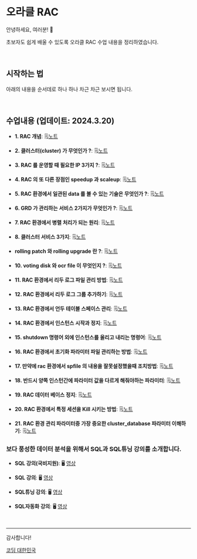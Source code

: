 # 오라클 RAC 

안녕하세요, 여러분! 🌟

초보자도 쉽게 배울 수 있도록 오라클 RAC 수업 내용을 정리하였습니다.


&nbsp;

## 시작하는 법

아래의 내용을 순서데로 하나 하나 차근 차근 보시면 됩니다.


&nbsp;

## 수업내용 (업데이트: 2024.3.20)


- **1. RAC 개념**: 🗒️[노트](https://github.com/oracleyu01/rac_class/blob/main/%EC%98%88%EC%A0%9C1.%20RAC%20%EA%B0%9C%EB%85%90.txt)
  &nbsp;
  
- **2. 클러스터(cluster) 가 무엇인가 ?**: 🗒️[노트](https://github.com/oracleyu01/rac_class/blob/main/%EC%98%88%EC%A0%9C2.%20%ED%81%B4%EB%9F%AC%EC%8A%A4%ED%84%B0(cluster)%20%EA%B0%80%20%EB%AC%B4%EC%97%87%EC%9D%B8%EA%B0%80.txt)
  
- **3. RAC 를 운영할 때 필요한 IP 3가지 ?**: 🗒️[노트](https://github.com/oracleyu01/rac_class/blob/main/%EC%98%88%EC%A0%9C3.%20RAC%20%EB%A5%BC%20%EC%9A%B4%EC%98%81%ED%95%A0%20%EB%95%8C%20%ED%95%84%EC%9A%94%ED%95%9C%20IP%203%EA%B0%80%EC%A7%80.txt)
  
- **4. RAC 의 또 다른 장점인 speedup 과 scaleup**: 🗒️[노트](https://github.com/oracleyu01/rac_class/blob/main/%EC%98%88%EC%A0%9C4.%20RAC%20%EC%9D%98%20%EB%98%90%20%EB%8B%A4%EB%A5%B8%20%EC%9E%A5%EC%A0%90%EC%9D%B8%20speedup%20%EA%B3%BC%20scaleup.txt)
  
- **5. RAC 환경에서 일관된 data 를 볼 수 있는 기술은 무엇인가 ?**: 🗒️[노트](https://github.com/oracleyu01/rac_class/blob/main/%EC%98%88%EC%A0%9C5.%20RAC%20%ED%99%98%EA%B2%BD%EC%97%90%EC%84%9C%20%EC%9D%BC%EA%B4%80%EB%90%9C%20data%20%EB%A5%BC%20%EB%B3%BC%20%EC%88%98%20%EC%9E%88%EB%8A%94%20%EA%B8%B0%EC%88%A0%EC%9D%80%20%EB%AC%B4%EC%97%87%EC%9D%B8%EA%B0%80.txt)
  
- **6. GRD 가 관리하는 서비스 2가지가 무엇인가 ?**: 🗒️[노트](https://github.com/oracleyu01/rac_class/blob/main/%EC%98%88%EC%A0%9C6.%20%20GRD%20%EA%B0%80%20%EA%B4%80%EB%A6%AC%ED%95%98%EB%8A%94%20%EC%84%9C%EB%B9%84%EC%8A%A4%202%EA%B0%80%EC%A7%80%EA%B0%80%20%EB%AC%B4%EC%97%87%EC%9D%B8%EA%B0%80.txt)
  
- **7. RAC 환경에서 병렬 처리가 되는 원리**: 🗒️[노트](https://github.com/oracleyu01/rac_class/blob/main/%EC%98%88%EC%A0%9C7.%20%20RAC%20%ED%99%98%EA%B2%BD%EC%97%90%EC%84%9C%20%EB%B3%91%EB%A0%AC%20%EC%B2%98%EB%A6%AC%EA%B0%80%20%EB%90%98%EB%8A%94%20%EC%9B%90%EB%A6%AC.txt)
  
- **8. 클러스터 서비스 3가지**: 🗒️[노트](https://github.com/oracleyu01/rac_class/blob/main/%EC%98%88%EC%A0%9C8.%20%20%ED%81%B4%EB%9F%AC%EC%8A%A4%ED%84%B0%20%EC%84%9C%EB%B9%84%EC%8A%A4%203%EA%B0%80%EC%A7%80.txt)
  
- **rolling patch 와 rolling  upgrade 란 ?**: 🗒️[노트](https://github.com/oracleyu01/rac_class/blob/main/%EC%98%88%EC%A0%9C9.%20rolling%20patch%20%EC%99%80%20rolling%20%20upgrade%20%EB%9E%80.txt)
  
- **10. voting  disk 와 ocr file 이 무엇인지 ?**: 🗒️[노트](https://github.com/oracleyu01/rac_class/blob/main/%EC%98%88%EC%A0%9C10.%20%20voting%20%20disk%20%EC%99%80%20ocr%20file%20%EC%9D%B4%20%EB%AC%B4%EC%97%87%EC%9D%B8%EC%A7%80.txt)
  
- **11.  RAC 환경에서 리두 로그 파일 관리 방법**: 🗒️[노트](https://github.com/oracleyu01/rac_class/blob/main/%EC%98%88%EC%A0%9C11.%20%20RAC%20%ED%99%98%EA%B2%BD%EC%97%90%EC%84%9C%20%EB%A6%AC%EB%91%90%20%EB%A1%9C%EA%B7%B8%20%ED%8C%8C%EC%9D%BC%20%EA%B4%80%EB%A6%AC%20%EB%B0%A9%EB%B2%95.txt)
  
- **12. RAC 환경에서 리두 로그 그룹 추가하기**: 🗒️[노트](https://github.com/oracleyu01/rac_class/blob/main/%EC%98%88%EC%A0%9C12.%20RAC%20%ED%99%98%EA%B2%BD%EC%97%90%EC%84%9C%20%EB%A6%AC%EB%91%90%20%EB%A1%9C%EA%B7%B8%20%EA%B7%B8%EB%A3%B9%20%EC%B6%94%EA%B0%80%ED%95%98%EA%B8%B0.txt)
  
- **13. RAC 환경에서 언두 테이블 스페이스 관리**: 🗒️[노트](https://github.com/oracleyu01/rac_class/blob/main/%EC%98%88%EC%A0%9C13.%20%20RAC%20%ED%99%98%EA%B2%BD%EC%97%90%EC%84%9C%20%EC%96%B8%EB%91%90%20%ED%85%8C%EC%9D%B4%EB%B8%94%20%EC%8A%A4%ED%8E%98%EC%9D%B4%EC%8A%A4%20%EA%B4%80%EB%A6%AC.txt)
  
- **14. RAC 환경에서 인스턴스 시작과 정지**: 🗒️[노트](https://github.com/oracleyu01/rac_class/blob/main/%EC%98%88%EC%A0%9C14.%20%20RAC%20%ED%99%98%EA%B2%BD%EC%97%90%EC%84%9C%20%EC%9D%B8%EC%8A%A4%ED%84%B4%EC%8A%A4%20%EC%8B%9C%EC%9E%91%EA%B3%BC%20%EC%A0%95%EC%A7%80.txt)
  
- **15. shutdown 명령어 외에 인스턴스를 올리고 내리는 명령어**: 🗒️[노트](https://github.com/oracleyu01/rac_class/blob/main/%EC%98%88%EC%A0%9C15.%20%20shutdown%20%EB%AA%85%EB%A0%B9%EC%96%B4%20%EC%99%B8%EC%97%90%20%EC%9D%B8%EC%8A%A4%ED%84%B4%EC%8A%A4%EB%A5%BC%20%EC%98%AC%EB%A6%AC%EA%B3%A0%20%EB%82%B4%EB%A6%AC%EB%8A%94%20%EB%AA%85%EB%A0%B9%EC%96%B4.txt)
  
- **16. RAC 환경에서 초기화 파라미터 파일 관리하는 방법**: 🗒️[노트](https://github.com/oracleyu01/rac_class/blob/main/%EC%98%88%EC%A0%9C16.%20%20RAC%20%ED%99%98%EA%B2%BD%EC%97%90%EC%84%9C%20%EC%B4%88%EA%B8%B0%ED%99%94%20%ED%8C%8C%EB%9D%BC%EB%AF%B8%ED%84%B0%20%ED%8C%8C%EC%9D%BC%20%EA%B4%80%EB%A6%AC%ED%95%98%EB%8A%94%20%EB%B0%A9%EB%B2%95.txt)
  
- **17. 만약에 rac 환경에서 spfile 의 내용을 잘못설정했을때 조치방법**: 🗒️[노트](https://github.com/oracleyu01/rac_class/blob/main/%EC%98%88%EC%A0%9C17.%20%EB%A7%8C%EC%95%BD%EC%97%90%20rac%20%ED%99%98%EA%B2%BD%EC%97%90%EC%84%9C%20spfile%20%EC%9D%98%20%EB%82%B4%EC%9A%A9%EC%9D%84%20%EC%9E%98%EB%AA%BB%EC%84%A4%EC%A0%95%ED%96%88%EC%9D%84%EB%95%8C%20%EC%A1%B0%EC%B9%98%EB%B0%A9%EB%B2%95.txt)
  
- **18. 반드시 양쪽 인스턴간에 파라미터 값을 다르게 해줘야하는 파라미터**: 🗒️[노트](https://github.com/oracleyu01/rac_class/blob/main/%EC%98%88%EC%A0%9C18.%20%20%EB%B0%98%EB%93%9C%EC%8B%9C%20%EC%96%91%EC%AA%BD%20%EC%9D%B8%EC%8A%A4%ED%84%B4%EA%B0%84%EC%97%90%20%ED%8C%8C%EB%9D%BC%EB%AF%B8%ED%84%B0%20%EA%B0%92%EC%9D%84%20%EB%8B%A4%EB%A5%B4%EA%B2%8C%20%ED%95%B4%EC%A4%98%EC%95%BC%ED%95%98%EB%8A%94%20%ED%8C%8C%EB%9D%BC%EB%AF%B8%ED%84%B0.txt)
  
- **19. RAC 데이터 베이스 정지**: 🗒️[노트](https://github.com/oracleyu01/rac_class/blob/main/%EC%98%88%EC%A0%9C19.%20%20RAC%20%EB%8D%B0%EC%9D%B4%ED%84%B0%20%EB%B2%A0%EC%9D%B4%EC%8A%A4%20%EC%A0%95%EC%A7%80.txt)
  
- **20. RAC 환경에서 특정 세션을 Kill 시키는 방법**: 🗒️[노트](https://github.com/oracleyu01/rac_class/blob/main/%EC%98%88%EC%A0%9C20.%20%20RAC%20%ED%99%98%EA%B2%BD%EC%97%90%EC%84%9C%20%ED%8A%B9%EC%A0%95%20%EC%84%B8%EC%85%98%EC%9D%84%20Kill%20%EC%8B%9C%ED%82%A4%EB%8A%94%20%EB%B0%A9%EB%B2%95.txt)
  
- **21. RAC 환경 관리 파라미터중 가장 중요한 cluster_database 파라미터 이해하기**: 🗒️[노트](https://github.com/oracleyu01/rac_class/blob/main/%EC%98%88%EC%A0%9C21.%20%20RAC%20%ED%99%98%EA%B2%BD%20%EA%B4%80%EB%A6%AC%20%ED%8C%8C%EB%9D%BC%EB%AF%B8%ED%84%B0%EC%A4%91%20%EA%B0%80%EC%9E%A5%20%EC%A4%91%EC%9A%94%ED%95%9C%20cluster_database%20%ED%8C%8C%EB%9D%BC%EB%AF%B8%ED%84%B0%20%EC%9D%B4%ED%95%B4%ED%95%98%EA%B8%B0.txt)
 
### 보다 풍성한 데이터 분석을 위해서 SQL과 SQL튜닝 강의를 소개합니다.


- **SQL 강의(국비지원)**:  🖥️ [영상](https://www.e-itwill.com/course/course_view.jsp?id=121&ch=course&cid=&s_style=gallery&scid=&s_field=&s_keyword=)  

- **SQL 강의**:  🖥️ [영상](https://easyupclass.e-itwill.com/course/course_view.jsp?id=22&cid=123&ch=course)  

- **SQL튜닝 강의**:  🖥️ [영상](https://easyupclass.e-itwill.com/course/course_view.jsp?id=69&cid=155)

- **SQL자동화 강의**:  🖥️ [영상](https://easyupclass.e-itwill.com/course/course_view.jsp?id=447&cid=28)  

&nbsp;


---

감사합니다!

[코딩 대한민국](https://codingkorea.example.com)
